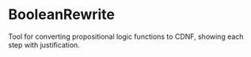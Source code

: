 # BooleanRewrite
Tool for converting propositional logic functions to CDNF, showing each step with justification.
